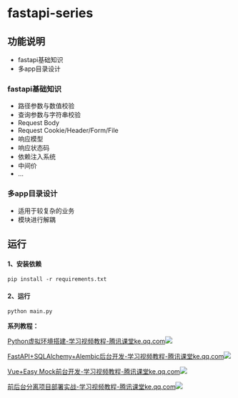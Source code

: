 # fastapi-series

## 功能说明
- fastapi基础知识
- 多app目录设计

### fastapi基础知识
- 路径参数与数值校验
- 查询参数与字符串校验
- Request Body
- Request Cookie/Header/Form/File
- 响应模型
- 响应状态码
- 依赖注入系统
- 中间价
- ...

### 多app目录设计
- 适用于较复杂的业务
- 模块进行解耦

## 运行
#### 1、安装依赖
```shell
pip install -r requirements.txt
```
#### 2、运行
```python
python main.py
```

**系列教程：**

[Python虚拟环境搭建-学习视频教程-腾讯课堂ke.qq.com![](https://upload-images.jianshu.io/upload_images/26768070-a12c979c9ca46549?imageMogr2/auto-orient/strip%7CimageView2/2/w/1240)](https://link.zhihu.com/?target=https%3A//ke.qq.com/course/3615906%3Ftuin%3D24638831)   

[FastAPI+SQLAlchemy+Alembic后台开发-学习视频教程-腾讯课堂ke.qq.com![](https://upload-images.jianshu.io/upload_images/26768070-d8d4312697c2dcab?imageMogr2/auto-orient/strip%7CimageView2/2/w/1240)](https://link.zhihu.com/?target=https%3A//ke.qq.com/course/3615855%3Ftuin%3D24638831)  

[Vue+Easy Mock前台开发-学习视频教程-腾讯课堂ke.qq.com![](https://upload-images.jianshu.io/upload_images/26768070-efed3d1742e14348?imageMogr2/auto-orient/strip%7CimageView2/2/w/1240)](https://link.zhihu.com/?target=https%3A//ke.qq.com/course/3616355%3Ftuin%3D24638831)  

[前后台分离项目部署实战-学习视频教程-腾讯课堂ke.qq.com![](https://upload-images.jianshu.io/upload_images/26768070-6b74d152ef385a1e?imageMogr2/auto-orient/strip%7CimageView2/2/w/1240)](https://link.zhihu.com/?target=https%3A//ke.qq.com/course/3617910%3Ftuin%3D24638831)




